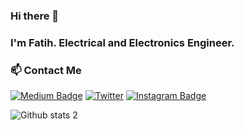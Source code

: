 ### Hi there 👋


### I'm Fatih. Electrical and Electronics Engineer.

### 📫 Contact Me
[![Medium Badge](https://img.shields.io/badge/-Medium-757575?style=flat-quare&labelColor=757575&logo=Medium&logoColor=white&link=link)](https://medium.com/@aydinfatihahmet) [![Twitter](https://badgen.net/badge/icon/twitter?icon=twitter&label)](https://twitter.com/aydinfatihahmet/) [![Instagram Badge](https://img.shields.io/badge/-Instagram-C13584?style=flat-quare&labelColor=C13584&logo=instagram&logoColor=white&link=link)](https://www.instagram.com/aydinfatihahmet/) 

![Github stats 2](https://github-readme-stats.vercel.app/api?username=aydinfatihahmet&show_icons=true&theme=radical)

